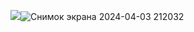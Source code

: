 ![]("D:\MyMinesweeper\Схемы\схема1.drawio.png")![Снимок экрана 2024-04-03 212032](https://github.com/vlk-m6578/CSharp/assets/160586618/4df93b8f-97b7-4eb6-b70e-2573030c8bdb)
